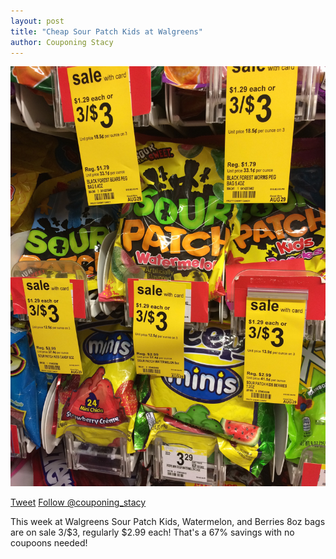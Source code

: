 ```yaml
---
layout: post
title: "Cheap Sour Patch Kids at Walgreens"
author: Couponing Stacy
---
```



<!--Insert Picture If You Want-->
<!--img src="/img/posts/2015-MM-DD/filename.ext"-->


<img src="/img/posts/2015-08-25/SourPatch.JPG">





<!--###################################################-->
<!--DO NOT MODIFY BELOW-->

<!--Social Media-->
<!--Twitter-->
<a href="https://twitter.com/share" class="twitter-share-button" data-via="couponing_stacy" data-count="none">Tweet</a> <script>!function(d,s,id){var js,fjs=d.getElementsByTagName(s)[0],p=/^http:/.test(d.location)?'http':'https';if(!d.getElementById(id)){js=d.createElement(s);js.id=id;js.src=p+'://platform.twitter.com/widgets.js';fjs.parentNode.insertBefore(js,fjs);}}(document, 'script', 'twitter-wjs');</script><a href="https://twitter.com/couponing_stacy" class="twitter-follow-button" data-show-count>Follow @couponing_stacy</a> <script>!function(d,s,id){var js,fjs=d.getElementsByTagName(s)[0],p=/^http:/.test(d.location)?'http':'https';if(!d.getElementById(id)){js=d.createElement(s);js.id=id;js.src=p+'://platform.twitter.com/widgets.js';fjs.parentNode.insertBefore(js,fjs);}}(document, 'script', 'twitter-wjs');</script>
<!--Twitter-->

<!--DO NOT MODIFY ABOVE-->
<!--###################################################-->



<!--Begin Blog Post Below-->

This week at Walgreens Sour Patch Kids, Watermelon, and Berries 8oz bags are on sale 3/$3, regularly $2.99 each!  That's a 67% savings with no coupoons needed!


<!--Insert A Youtube Video. Just copy the Embed Text from Youtube-->



